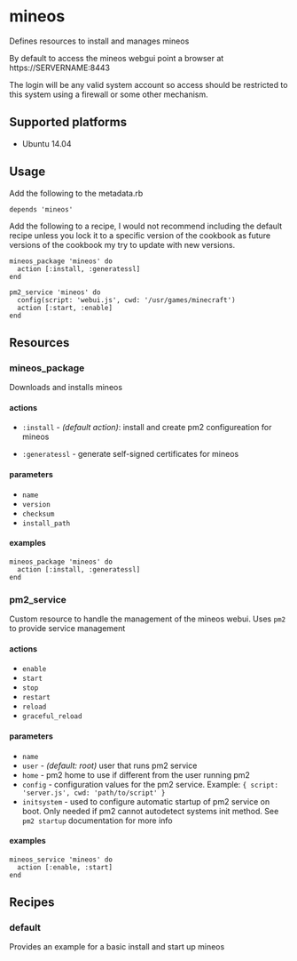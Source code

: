 # mineos

Defines resources to install and manages mineos

By default to access the mineos webgui point a browser at https://SERVERNAME:8443

The login will be any valid system account so access should be restricted to this system using a firewall or some other mechanism.

## Supported platforms

* Ubuntu 14.04

## Usage

Add the following to the metadata.rb

```
depends 'mineos'
```

Add the following to a recipe, I would not recommend including the default recipe unless you lock it to a specific version of the cookbook as future versions of the cookbook my try to update with new versions.

```
mineos_package 'mineos' do
  action [:install, :generatessl]
end

pm2_service 'mineos' do
  config(script: 'webui.js', cwd: '/usr/games/minecraft')
  action [:start, :enable]
end
```

## Resources

### mineos_package

Downloads and installs mineos

#### actions

* `:install` - _(default action)_: install and create pm2 configureation for mineos

* `:generatessl` - generate self-signed certificates for mineos

#### parameters

* `name`
* `version`
* `checksum`
* `install_path`

#### examples

```
mineos_package 'mineos' do
  action [:install, :generatessl]
end
```

### pm2_service

Custom resource to handle the management of the mineos webui.  Uses `pm2` to provide service management

#### actions

* `enable`
* `start`
* `stop`
* `restart`
* `reload`
* `graceful_reload`

#### parameters

* `name`
* `user` - _(default: root)_ user that runs pm2 service
* `home` - pm2 home to use if different from the user running pm2
* `config` - configuration values for the pm2 service.  Example: `{ script: 'server.js', cwd: 'path/to/script' }`
* `initsystem` - used to configure automatic startup of pm2 service on boot.  Only needed if pm2 cannot autodetect systems init method.  See `pm2 startup` documentation for more info

#### examples

```
mineos_service 'mineos' do
  action [:enable, :start]
end
```

## Recipes

### default

Provides an example for a basic install and start up mineos
